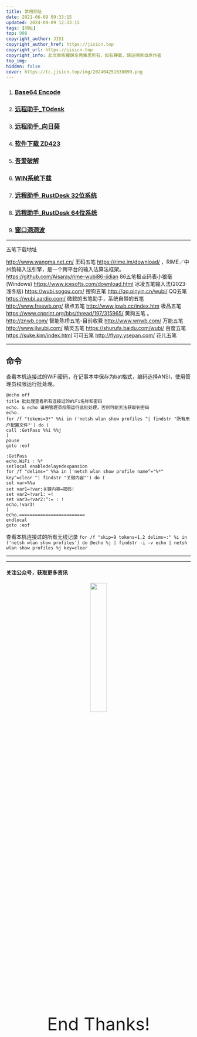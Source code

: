 ```yaml
---
title: 常用网址
date: 2021-06-09 09:33:15
updated: 2024-09-09 12:33:15
tags: [网址]
top: 998
copyright_author: JISI
copyright_author_href: https://jisicn.top
copyright_url: https://jisicn.top
copyright_info: 此文章版權歸东莞集思所有，如有轉載，請註明來自原作者
top_img: 
hidden: false
cover: https://tc.jisicn.top/img/202404251638099.png
---
```



1. ### [Base64 Encode](https://codebeautify.org/base64-encode)

2. ### [远程助手_TOdesk](https://www.todesk.com/)

3. ### [远程助手_向日葵](https://sunlogin.oray.com/download/)

4. ### [软件下载 ZD423](https://www.zdfans.com/)

5. ### [吾爱破解](https://www.52pojie.cn/)

6. ### [WIN系统下载](https://tb.rg-adguard.net/public.php)

7. ### [远程助手_RustDesk 32位系统](https://cloud.jisi.cf/api/v3/file/source/1291/rustdesk-1.1.9-windows_x32.zip?sign=-ZUl9l0gmOmxZQos-eNg8CuUdWoMjwd6e-CArYnRhTk%3D%3A0)

8. ###  [远程助手_RustDesk 64位系统](https://cloud.jisi.cf/api/v3/file/source/1277/rustdesk-1.1.9-windows_x64.zip?sign=qM5Tj1lFUIRSl579gwQ0v1XVJ8GSk216TtSWJDO7WHA%3D%3A0)

9. ###  [窗口洞洞波](https://jisi.lanzout.com/b0izsr40d)

---

五笔下载地址

http://www.wangma.net.cn/ 王码五笔
https://rime.im/download/ ，RIME／中州韵输入法引擎，是一个跨平台的输入法算法框架。
https://github.com/Aisaray/rime-wubi86-jidian 86五笔极点码表小狼毫(Windows)
https://www.icesofts.com/download.html 冰凌五笔输入法(2023·浅冬版)
https://wubi.sogou.com/ 搜狗五笔
http://qq.pinyin.cn/wubi/ QQ五笔
https://wubi.aardio.com/ 微软的五笔助手，系统自带的五笔 
http://www.freewb.org/ 极点五笔
http://www.jpwb.cc/index.htm  极品五笔
https://www.cnprint.org/bbs/thread/197/315965/ 黄狗五笔 。
http://znwb.com/ 智能陈桥五笔-目前收费
http://www.wnwb.com/ 万能五笔
http://www.jlwubi.com/ 精灵五笔 
https://shurufa.baidu.com/wubi/ 百度五笔 
https://suke.kim/index.html 可可五笔
http://flypy.ysepan.com/ 花儿五笔 

---

## 命令

查看本机连接过的WiFi密码，在记事本中保存为bat格式，编码选择ANSI，使用管理员权限运行批处理。
```
@echo off
title 批处理查看所有连接过的WiFi名称和密码
echo. & echo 请用管理员权限运行此批处理，否则可能无法获取到密码
echo.
for /f "tokens=3*" %%i in ('netsh wlan show profiles ^| findstr "所有用户配置文件"') do (
call :GetPass %%i %%j
)
pause
goto :eof
 
:GetPass
echo,WiFi : %*
setlocal enabledelayedexpansion
for /f "delims=" %%a in ('netsh wlan show profile name^="%*" key^=clear ^| findstr "关键内容"') do (
set var=%%a
set var1=!var:关键内容=密码!
set var2=!var1: =!
set var3=!var2:^:= : !
echo,!var3!
)
echo,=========================
endlocal
goto :eof
```

查看本机连接过的所有无线记录
`for /f "skip=9 tokens=1,2 delims=:" %i in ('netsh wlan show profiles') do @echo %j | findstr -i -v echo | netsh wlan show profiles %j key=clear`

---





---
  #### 关注公众号，获取更多资讯

<div align="center">
    <img src="https://tc.jisicn.top/img/202404251607047.png" width="30%" height="30%"></img>
</div>



<div align='center' ><font size='50'>End Thanks!</font></div>
